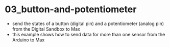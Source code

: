 # 03_button-and-potentiometer
- send the states of a button (digital pin) and a potentiometer (analog pin) from the Digital Sandbox to Max
- this example shows how to send data for more than one sensor from the Arduino to Max
